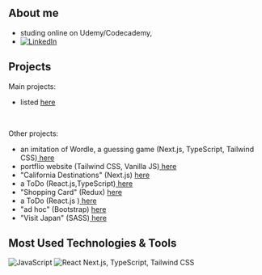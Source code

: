 ## About me
- studing online on Udemy/Codecademy, 
- [![LinkedIn][linkedin-shield]][linkedin-url]



## Projects
Main projects: 
- listed <a href="https://spatulatom.github.io/projects-online/"   target="_blank"> here </a>
<br/>

Other projects:
-  an imitation of Wordle, a  guessing game (Next.js, TypeScript, Tailwind CSS)<a href="https://github.com/spatulatom/nextjs-wordle-new-york-times-game#readme" target="_blank"> here </a>
-  portflio website (Tailwind CSS, Vanilla JS)<a href="https://github.com/spatulatom/projects-online#readme"> here </a> 
- "California Destinations" (Next.js) <a href="https://github.com/spatulatom/react-next-california-destinations#readme"> here </a>
- a ToDo (React.js,TypeScript)<a href="https://github.com/spatulatom/todo-reactjs-typescript/tree/master#readme-top"> here </a>
- "Shopping Card" (Redux) <a href ="https://github.com/spatulatom/shopping-card-reactjs#readme"> here </a>
- a ToDo (React.js )<a href="https://github.com/spatulatom/todo-reactjs#readme"> here </a>
- "ad hoc" (Bootstrap) <a href="https://github.com/spatulatom/bootstrap-demo-website#readme-top"> here</a>
- "Visit Japan"  (SASS)<a href="https://github.com/spatulatom/sass-project#readme-top"> here</a>

   


## Most Used Technologies & Tools
![JavaScript](https://img.shields.io/badge/-JavaScript-black?style=flat-square&logo=javascript)
![React](https://img.shields.io/badge/-React-black?style=flat-square&logo=react)
Next.js, TypeScript, Tailwind CSS


<!-- MARKDOWN LINKS & IMAGES -->

[linkedin-shield]: https://img.shields.io/badge/-LinkedIn-black.svg?style=for-the-badge&logo=linkedin&colorB=555
[linkedin-url]: https://www.linkedin.com/in/tomasz-s-069249244/
